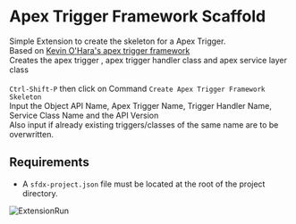 # Apex Trigger Framework Scaffold

Simple Extension to create the skeleton for a Apex Trigger.<br/>
Based on [Kevin O'Hara's apex trigger framework](https://github.com/kevinohara80/sfdc-trigger-framework)<br/>
Creates the apex trigger , apex trigger handler class and apex service layer class<br/>
<br/>
`Ctrl-Shift-P` then click on Command `Create Apex Trigger Framework Skeleton`<br/>
Input the Object API Name, Apex Trigger Name, Trigger Handler Name, Service Class Name and the API Version<br/>
Also input if already existing triggers/classes of the same name are to be overwritten.<br/>

## Requirements 

- A `sfdx-project.json` file must be located at the root of the project directory.

![ExtensionRun](https://github.com/user-attachments/assets/b4397f19-f4c9-4c8f-ace0-11a5e01aa1c5)